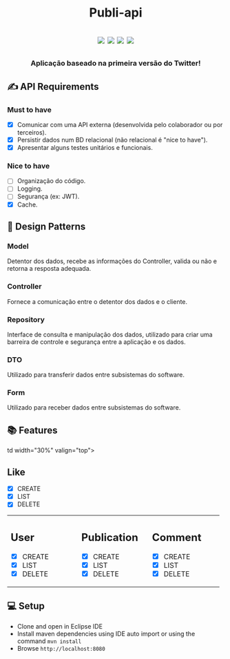 
<h1 align="center">
    Publi-api
  <p><img src="https://img.shields.io/badge/Java-ED8B00?style=for-the-badge&logo=java&logoColor=white"/> <img src="https://img.shields.io/badge/PostgreSQL-316192?style=for-the-badge&logo=postgresql&logoColor=white"/> <img src="https://img.shields.io/badge/Eclipse-2C2255?style=for-the-badge&logo=eclipse&logoColor=white"/>
  <img src="https://img.shields.io/github/last-commit/Aguinaldofs/provina-socialnetwork?style=for-the-badge"></p>
</h1>
<h3 align="center">Aplicação baseado na primeira versão do Twitter!  </h3>



✍️ API Requirements
-----
### Must to have
- [x] Comunicar com uma API externa (desenvolvida pelo colaborador ou por terceiros).
- [x] Persistir dados num BD relacional (não relacional é "nice to have").
- [x] Apresentar alguns testes unitários e funcionais.

### Nice to have
- [ ] Organização do código.
- [ ] Logging.
- [ ] Segurança (ex: JWT).
- [x] Cache.

📝 Design Patterns
-----
  ### Model
  Detentor dos dados, recebe as informações do Controller, valida
  ou não e retorna a resposta adequada.

  ### Controller
  Fornece a comunicação entre o detentor dos dados e o cliente.

  ### Repository
  Interface de consulta e manipulação dos dados, utilizado para criar uma barreira de controle e segurança entre a aplicação e os dados.

  ### DTO
  Utilizado para transferir dados entre subsistemas do software.

  ### Form 
  Utilizado para receber dados entre subsistemas do software.


📚 Features
-----

  <table border="0" width="100%"
  >
  <tr>

  <td width="30%" valign="top" border="0">

  ## User
  - [x] CREATE
  - [x] LIST
  - [x] DELETE

  </td>
  <td width="30%" valign="top">

  ## Publication
  - [x] CREATE
  - [x] LIST
  - [x] DELETE

  </td>
  <td width="30%" valign="top">

  ## Comment
  - [x] CREATE
  - [x] LIST
  - [x] DELETE

  </td>
  
  td width="30%" valign="top">

  ## Like
  - [x] CREATE
  - [x] LIST
  - [x] DELETE

  </td>

</tr>
</table>




💻 Setup
-----
- Clone and open in Eclipse IDE
- Install maven dependencies using IDE auto import or using the command ``mvn install``
- Browse ``http://localhost:8080``
    
